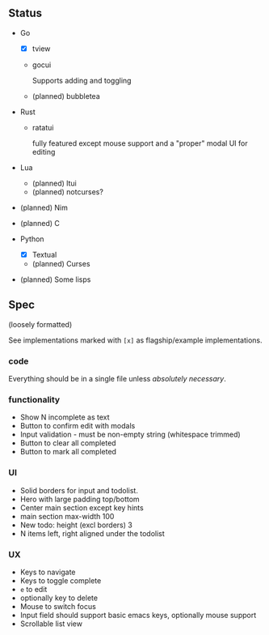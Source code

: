 
## Status

- Go
  - [x] tview

  - gocui

    Supports adding and toggling

  - (planned) bubbletea

- Rust

  - ratatui

    fully featured except mouse support and a "proper" modal UI for editing

- Lua
  - (planned) ltui
  - (planned) notcurses?

- (planned) Nim
- (planned) C

- Python
  - [x] Textual
  - (planned) Curses

- (planned) Some lisps

## Spec

(loosely formatted)

See implementations marked with `[x]` as flagship/example implementations.

### code

Everything should be in a single file unless *absolutely necessary*.

### functionality

- Show N incomplete as text
- Button to confirm edit with modals
- Input validation - must be non-empty string (whitespace trimmed)
- Button to clear all completed
- Button to mark all completed

### UI

- Solid borders for input and todolist.
- Hero with large padding top/bottom
- Center main section except key hints
- main section max-width 100
- New todo: height (excl borders) 3
- N items left, right aligned under the todolist

### UX

- Keys to navigate
- Keys to toggle complete
- `e` to edit
- optionally key to delete
- Mouse to switch focus
- Input field should support basic emacs keys, optionally mouse support
- Scrollable list view
